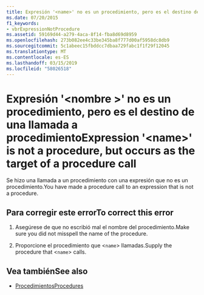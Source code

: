```yaml
---
title: Expresión '<name>' no es un procedimiento, pero es el destino de una llamada a procedimiento
ms.date: 07/20/2015
f1_keywords:
- vbrExpressionNotProcedure
ms.assetid: 59169d44-a279-4aca-8f14-fba8d69d8959
ms.openlocfilehash: 273b082ee4c33be345ba8f777d00af5958dc8db9
ms.sourcegitcommit: 5c1abeec15fbddcc7dbaa729fabc1f1f29f12045
ms.translationtype: MT
ms.contentlocale: es-ES
ms.lasthandoff: 03/15/2019
ms.locfileid: "58026518"
---
```

# <a name="expression-name-is-not-a-procedure-but-occurs-as-the-target-of-a-procedure-call"></a><span data-ttu-id="b1774-102">Expresión '\<nombre >' no es un procedimiento, pero es el destino de una llamada a procedimiento</span><span class="sxs-lookup"><span data-stu-id="b1774-102">Expression '\<name>' is not a procedure, but occurs as the target of a procedure call</span></span>
<span data-ttu-id="b1774-103">Se hizo una llamada a un procedimiento con una expresión que no es un procedimiento.</span><span class="sxs-lookup"><span data-stu-id="b1774-103">You have made a procedure call to an expression that is not a procedure.</span></span>  
  
## <a name="to-correct-this-error"></a><span data-ttu-id="b1774-104">Para corregir este error</span><span class="sxs-lookup"><span data-stu-id="b1774-104">To correct this error</span></span>  
  
1.  <span data-ttu-id="b1774-105">Asegúrese de que no escribió mal el nombre del procedimiento.</span><span class="sxs-lookup"><span data-stu-id="b1774-105">Make sure you did not misspell the name of the procedure.</span></span>  
  
2.  <span data-ttu-id="b1774-106">Proporcione el procedimiento que <`name`> llamadas.</span><span class="sxs-lookup"><span data-stu-id="b1774-106">Supply the procedure that <`name`> calls.</span></span>  
  
## <a name="see-also"></a><span data-ttu-id="b1774-107">Vea también</span><span class="sxs-lookup"><span data-stu-id="b1774-107">See also</span></span>

- [<span data-ttu-id="b1774-108">Procedimientos</span><span class="sxs-lookup"><span data-stu-id="b1774-108">Procedures</span></span>](../../visual-basic/programming-guide/language-features/procedures/index.md)
